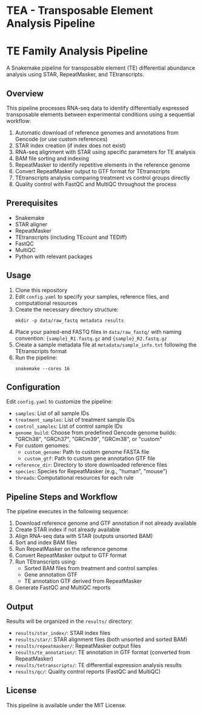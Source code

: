 # TEA - Transposable Element Analysis Pipeline
# TE Family Analysis Pipeline

A Snakemake pipeline for transposable element (TE) differential abundance analysis using STAR, RepeatMasker, and TEtranscripts.

## Overview

This pipeline processes RNA-seq data to identify differentially expressed transposable elements between experimental conditions using a sequential workflow:

1. Automatic download of reference genomes and annotations from Gencode (or use custom references)
2. STAR index creation (if index does not exist)
3. RNA-seq alignment with STAR using specific parameters for TE analysis
4. BAM file sorting and indexing
5. RepeatMasker to identify repetitive elements in the reference genome
6. Convert RepeatMasker output to GTF format for TEtranscripts
7. TEtranscripts analysis comparing treatment vs control groups directly
8. Quality control with FastQC and MultiQC throughout the process

## Prerequisites

- Snakemake
- STAR aligner
- RepeatMasker
- TEtranscripts (including TEcount and TEDiff)
- FastQC
- MultiQC
- Python with relevant packages

## Usage

1. Clone this repository
2. Edit `config.yaml` to specify your samples, reference files, and computational resources
3. Create the necessary directory structure:
   ```
   mkdir -p data/raw_fastq metadata results
   ```
4. Place your paired-end FASTQ files in `data/raw_fastq/` with naming convention: `{sample}_R1.fastq.gz` and `{sample}_R2.fastq.gz`
5. Create a sample metadata file at `metadata/sample_info.txt` following the TEtranscripts format
6. Run the pipeline:
   ```
   snakemake --cores 16
   ```

## Configuration

Edit `config.yaml` to customize the pipeline:

- `samples`: List of all sample IDs
- `treatment_samples`: List of treatment sample IDs
- `control_samples`: List of control sample IDs
- `genome_build`: Choose from predefined Gencode genome builds: "GRCh38", "GRCh37", "GRCm39", "GRCm38", or "custom"
- For custom genomes:
  - `custom_genome`: Path to custom genome FASTA file
  - `custom_gtf`: Path to custom gene annotation GTF file
- `reference_dir`: Directory to store downloaded reference files
- `species`: Species for RepeatMasker (e.g., "human", "mouse")
- `threads`: Computational resources for each rule

## Pipeline Steps and Workflow

The pipeline executes in the following sequence:

1. Download reference genome and GTF annotation if not already available
2. Create STAR index if not already available
3. Align RNA-seq data with STAR (outputs unsorted BAM)
4. Sort and index BAM files
5. Run RepeatMasker on the reference genome
6. Convert RepeatMasker output to GTF format
7. Run TEtranscripts using:
   - Sorted BAM files from treatment and control samples
   - Gene annotation GTF
   - TE annotation GTF derived from RepeatMasker
8. Generate FastQC and MultiQC reports

## Output

Results will be organized in the `results/` directory:
- `results/star_index/`: STAR index files
- `results/star/`: STAR alignment files (both unsorted and sorted BAM)
- `results/repeatmasker/`: RepeatMasker output files
- `results/te_annotation/`: TE annotation in GTF format (converted from RepeatMasker)
- `results/tetranscripts/`: TE differential expression analysis results
- `results/qc/`: Quality control reports (FastQC and MultiQC)

## License

This pipeline is available under the MIT License.